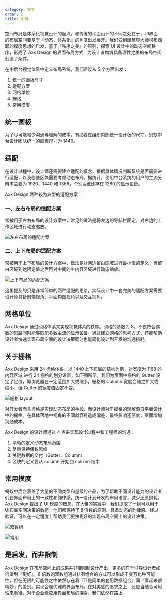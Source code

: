 ```yaml
---
category: 视觉
order: 2
title: 布局
---
```


空间布局是体系化视觉设计的起点，和传统的平面设计的不同之处在于，UI界面的布局空间要基于『动态、体系化』的角度出发展开。我们受到建筑界大师柯布西耶的模度思想的启发，基于『秩序之美』的原则，探索 UI 设计中的动态空间秩序，形成了 Axx Design 的界面布局方式，为设计者构筑具备理性之美的布局空间创造了条件。

在中后台视觉体系中定义布局系统，我们建议从 5 个方面出发：

1. 统一的画板尺寸
2. 适配方案
3. 网格单位
4. 栅格
5. 常用模度

## 统一画板

为了尽可能减少沟通与理解的成本，有必要在组织内部统一设计板的尺寸。蚂蚁中台设计团队统一的画板尺寸为 1440。

## 适配

在设计过程中，设计师还需要建立适配的概念，根据具体情况判断系统是否需要进行适配，以及哪些区块需要考虑动态布局。据统计，使用中台系统的用户的主流分辨率主要为 1920、1440 和 1366，个别系统还存在 1280 的显示设备。

Axx Design 两种较为典型的适配方案：

### 一、左右布局的适配方案

常被用于左右布局的设计方案中，常见的做法是将左边的导航栏固定，对右边的工作区域进行动态缩放。

![左右布局的适配方案](https://gw.alipayobjects.com/zos/rmsportal/vSqMhPolCtINKLvVVdLt.png)

### 二、上下布局的适配方案

常被用于上下布局的设计方案中，做法是对两边留白区域进行最小值的定义，当留白区域到达限定值之后再对中间的主内容区域进行动态缩放。

![上下布局的适配方案](https://gw.alipayobjects.com/zos/rmsportal/VQEiJqtZfvvdyZSKcEsE.png)

这里提及的只是非常简单的两种适配的思路，实际设计中一套完美的适配方案需要设计师具备前端视角、平面构图视角以及交互视角。

## 网格单位

Axx Design 通过网格体系来实现视觉体系的秩序。网格的基数为 8，不仅符合偶数的思路同时能够匹配多数主流的显示设备。通过建立网格的思考方式，还能帮助设计者快速实现布局空间的设计决策同时也能简化设计到开发的沟通损耗。

## 关于栅格

Axx Design 采用 24 栅格体系。以 1440 上下布局的结构为例，对宽度为 1168 的内容区域 进行 24 栅格的划分设置，如下图所示。我们为页面中栅格的 Gutter 设定了定值，即浏览器在一定范围扩大或缩小，栅格的 Column 宽度会随之扩大或缩小，但 Gutter 的宽度值固定不变。

![栅格 layout](https://gw.alipayobjects.com/zos/rmsportal/YPUZpPCzFgQHVxXCIAzq.png)

对开发者而言栅格是实现动态布局的手段，而设计师对于栅格的理解源自平面设计中的栅格。在具体落地中视角的不同就容易造成偏差，最终影响还原度，继而增加沟通成本。

Axx Design 的设计师通过 4 点来实现设计过程中和工程师的沟通：

1. 清晰的定义动态布局范围
2. 尽量保持偶数思维
3. 关键数据的交付（Gutter、Column）
4. 区块的定义要从 column 开始到 column 结束

## 常用模度

蚂蚁中后台涵盖了大量的不同类型和量级的产品，为了帮助不同设计能力的设计者们在界面布局上的一致性和韵律感，统一设计到开发的布局语言，减少还原损耗，Axx Design 提出了 UI 模度的概念。在大量的实践中，我们提取了一组可以用于UI布局空间决策的数组，他们都保持了 8 倍数的原则、具备动态的韵律感。经过验证，可以在一定程度上帮助我们更快更好的实现布局空间上的设计决策。

![双数组](https://gw.alipayobjects.com/zos/rmsportal/ZBeDQMLMHLRfmUlUaaII.png)

![常用](https://gw.alipayobjects.com/zos/rmsportal/QWsZUeuqYGQJqJxIPHOx.png)

## 是启发，而非限制

Axx Design 在布局空间上的成果并非要限制设计产出，更多的在于引导设计者如何做到『更好』。8 倍数的双数组通过排列组合的方式可以形成千变万化种可能性，但在无限的可能性之中依然存在着『只是简单的套用数据组合』同『看起来很精妙』的差别。实现合理优雅的界面布局，在对美感的追求之上，还应当结合可用性来看待，对于企业级应用界面布局的探索，我们依然在路上。

